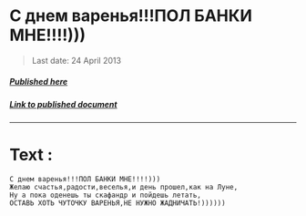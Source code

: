 # С днем варенья!!!ПОЛ БАНКИ МНЕ!!!!)))

> Last date: 24 April 2013
##### [Published here](http://vk.com/zimnurov_mf)
##### [Link to published document](https://vk.com/wall-52918906_42)
___
    
# Text :

```
С днем варенья!!!ПОЛ БАНКИ МНЕ!!!!)))
Желаю счастья,радости,веселья,и день прошел,как на Луне,
Ну а пока оденешь ты скафандр и пойдешь летать,
ОСТАВЬ ХОТЬ ЧУТОЧКУ ВАРЕНЬЯ,НЕ НУЖНО ЖАДНИЧАТЬ!))))))
```
